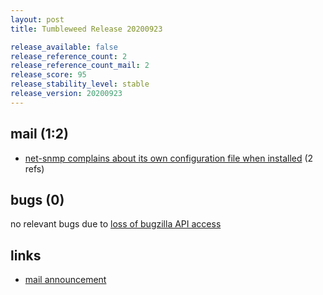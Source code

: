 ```yaml
---
layout: post
title: Tumbleweed Release 20200923

release_available: false
release_reference_count: 2
release_reference_count_mail: 2
release_score: 95
release_stability_level: stable
release_version: 20200923
---
```


## mail (1:2)

- [net-snmp complains about its own configuration file when installed](https://lists.opensuse.org/opensuse-factory/2020-09/msg00193.html) (2 refs)

## bugs (0)

<!--more-->

no relevant bugs due to [loss of bugzilla API access](https://bugzilla.opensuse.org/show_bug.cgi?id=1157722)



## links

- [mail announcement](https://lists.opensuse.org/opensuse-factory/2020-09/msg00192.html)

